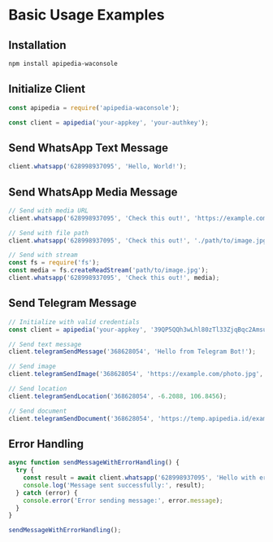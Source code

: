 # Basic Usage Examples

## Installation
```bash
npm install apipedia-waconsole
```

## Initialize Client
```javascript
const apipedia = require('apipedia-waconsole');

const client = apipedia('your-appkey', 'your-authkey');
```

## Send WhatsApp Text Message
```javascript
client.whatsapp('628998937095', 'Hello, World!');
```

## Send WhatsApp Media Message
```javascript
// Send with media URL
client.whatsapp('628998937095', 'Check this out!', 'https://example.com/image.jpg');

// Send with file path
client.whatsapp('628998937095', 'Check this out!', './path/to/image.jpg');

// Send with stream
const fs = require('fs');
const media = fs.createReadStream('path/to/image.jpg');
client.whatsapp('628998937095', 'Check this out!', media);
```

## Send Telegram Message
```javascript
// Initialize with valid credentials
const client = apipedia('your-appkey', '39QP5QQh3wLhl80zTl33ZjqBqc2AmsuHCfAlv0rwr5XrmZfofC');

// Send text message
client.telegramSendMessage('368628054', 'Hello from Telegram Bot!');

// Send image
client.telegramSendImage('368628054', 'https://example.com/photo.jpg', 'Photo caption');

// Send location
client.telegramSendLocation('368628054', -6.2088, 106.8456);

// Send document
client.telegramSendDocument('368628054', 'https://temp.apipedia.id/example/sample-1.pdf', 'Document caption', 'document.pdf');
```

## Error Handling
```javascript
async function sendMessageWithErrorHandling() {
  try {
    const result = await client.whatsapp('628998937095', 'Hello with error handling!');
    console.log('Message sent successfully:', result);
  } catch (error) {
    console.error('Error sending message:', error.message);
  }
}

sendMessageWithErrorHandling();
```